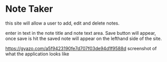 # Note Taker

this site will allow a user to add, edit and delete notes.

enter in text in the note title and note text area. Save button will appear, once save is hit the saved note will appear on the lefthand side of the site.

https://gyazo.com/a5f9423190fe7d707f03de94d1f9588d
screenshot of what the application looks like